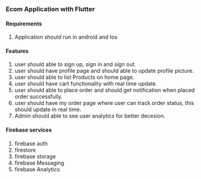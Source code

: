 ### Ecom Application with Flutter 

#### Requirements

1. Application should run in android and Ios


#### Features 

1. user should able to sign up, sign in and sign out.
2. user should have profile page and should able to update profile picture.
3. user should able to list Products on home page. 
4. user should have cart functionality with real time update.
5. user should able to place order and should get notification when placed order successfully.
6. user should have my order page where user can track order status, this should update in real time. 
7. Admin should able to see user analytics for better decesion.


#### Firebase services 

1. firebase auth
2. firestore
3. firebase storage
4. firebase Messaging
5. firebase Analytics
